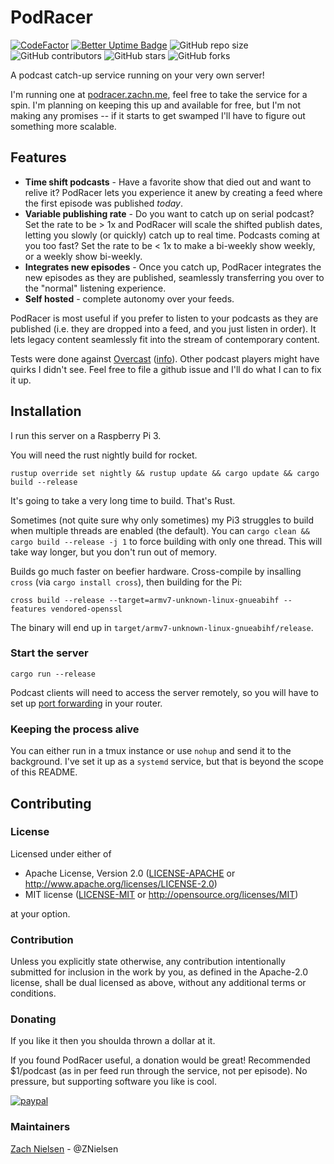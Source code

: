 # PodRacer

[![CodeFactor](https://www.codefactor.io/repository/github/znielsen/podracer/badge)](https://www.codefactor.io/repository/github/znielsen/podracer)
[![Better Uptime Badge](https://betteruptime.com/status-badges/v1/monitor/6cu8.svg)](https://betteruptime.com/?utm_source=status_badge)
![GitHub repo size](https://img.shields.io/github/repo-size/znielsen/podracer)
![GitHub contributors](https://img.shields.io/github/contributors/znielsen/podracer)
![GitHub stars](https://img.shields.io/github/stars/znielsen/podracer?style=social)
![GitHub forks](https://img.shields.io/github/forks/znielsen/podracer?style=social)


A podcast catch-up service running on your very own server!

I'm running one at [podracer.zachn.me](http://podracer.zachn.me), feel free to take the service for a spin. I'm planning on keeping this up and available for free, but I'm not making any promises -- if it starts to get swamped I'll have to figure out something more scalable.

## Features
- **Time shift podcasts** - Have a favorite show that died out and want to relive it? PodRacer lets you experience it anew by creating a feed where the first episode was published _today_.
- **Variable publishing rate** - Do you want to catch up on serial podcast? Set the rate to be > 1x and PodRacer will scale the shifted publish dates, letting you slowly (or quickly) catch up to real time. Podcasts coming at you too fast? Set the rate to be < 1x to make a bi-weekly show weekly, or a weekly show bi-weekly.
- **Integrates new episodes** - Once you catch up, PodRacer integrates the new episodes as they are published, seamlessly transferring you over to the "normal" listening experience.
- **Self hosted** - complete autonomy over your feeds.

PodRacer is most useful if you prefer to listen to your podcasts as they are published (i.e. they are dropped into a feed, and you just listen in order). It lets legacy content seamlessly fit into the stream of contemporary content.


Tests were done against [Overcast](https://apps.apple.com/us/app/overcast/id888422857) ([info](https://overcast.fm/podcasterinfo)). Other podcast players might have quirks I didn't see. Feel free to file a github issue and I'll do what I can to fix it up.

## Installation

I run this server on a Raspberry Pi 3.

You will need the rust nightly build for rocket.
```
rustup override set nightly && rustup update && cargo update && cargo build --release
```
It's going to take a very long time to build. That's Rust.

Sometimes (not quite sure why only sometimes) my Pi3 struggles to build when multiple threads are enabled (the default). You can `cargo clean && cargo build --release -j 1` to force building with only one thread. This will take way longer, but you don't run out of memory.

Builds go much faster on beefier hardware. Cross-compile by insalling `cross` (via `cargo install cross`), then building for the Pi:
```
cross build --release --target=armv7-unknown-linux-gnueabihf --features vendored-openssl
```
The binary will end up in `target/armv7-unknown-linux-gnueabihf/release`.

### Start the server
```
cargo run --release
```

Podcast clients will need to access the server remotely, so you will have to set up [port forwarding](https://www.howtogeek.com/66214/how-to-forward-ports-on-your-router/) in your router.

### Keeping the process alive
You can either run in a tmux instance or use `nohup` and send it to the background. I've set it up as a `systemd` service, but that is beyond the scope of this README.

## Contributing

### License

Licensed under either of
 * Apache License, Version 2.0 ([LICENSE-APACHE](LICENSE-APACHE) or http://www.apache.org/licenses/LICENSE-2.0)
 * MIT license ([LICENSE-MIT](LICENSE-MIT) or http://opensource.org/licenses/MIT)

at your option.

### Contribution

Unless you explicitly state otherwise, any contribution intentionally submitted
for inclusion in the work by you, as defined in the Apache-2.0 license, shall be dual licensed as above, without any
additional terms or conditions.

### Donating
If you like it then you shoulda thrown a dollar at it.

If you found PodRacer useful, a donation would be great! Recommended $1/podcast (as in per feed run through the service, not per episode). No pressure, but supporting software you like is cool.

[![paypal](https://www.paypalobjects.com/en_US/i/btn/btn_donate_SM.gif)](https://www.paypal.com/cgi-bin/webscr?cmd=_donations&business=Y8HPAAJZTVT8E&currency_code=USD)



### Maintainers
[Zach Nielsen](https://github.com/ZNielsen) - @ZNielsen
